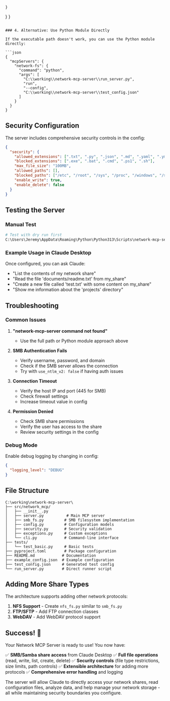     }
  }
}
```

### 4. Alternative: Use Python Module Directly

If the executable path doesn't work, you can use the Python module directly:

```json
{
  "mcpServers": {
    "network-fs": {
      "command": "python",
      "args": [
        "C:\\working\\network-mcp-server\\run_server.py",
        "run",
        "--config", 
        "C:\\working\\network-mcp-server\\test_config.json"
      ]
    }
  }
}
```

## Security Configuration

The server includes comprehensive security controls in the config:

```json
{
  "security": {
    "allowed_extensions": [".txt", ".py", ".json", ".md", ".yaml", ".yml", ".xml", ".csv"],
    "blocked_extensions": [".exe", ".bat", ".cmd", ".ps1", ".sh"],
    "max_file_size": "100MB",
    "allowed_paths": [],
    "blocked_paths": ["/etc", "/root", "/sys", "/proc", "/windows", "/system32"],
    "enable_write": true,
    "enable_delete": false
  }
}
```

## Testing the Server

### Manual Test
```bash
# Test with dry run first
C:\Users\Jeremy\AppData\Roaming\Python\Python313\Scripts\network-mcp-server.exe run --config C:\working\network-mcp-server\test_config.json
```

### Example Usage in Claude Desktop

Once configured, you can ask Claude:

- "List the contents of my network share"
- "Read the file 'documents/readme.txt' from my_share"
- "Create a new file called 'test.txt' with some content on my_share"
- "Show me information about the 'projects' directory"

## Troubleshooting

### Common Issues

1. **"network-mcp-server command not found"**
   - Use the full path or Python module approach above

2. **SMB Authentication Fails**
   - Verify username, password, and domain
   - Check if the SMB server allows the connection
   - Try with `use_ntlm_v2: false` if having auth issues

3. **Connection Timeout**
   - Verify the host IP and port (445 for SMB)
   - Check firewall settings
   - Increase timeout value in config

4. **Permission Denied**
   - Check SMB share permissions
   - Verify the user has access to the share
   - Review security settings in the config

### Debug Mode

Enable debug logging by changing in config:
```json
{
  "logging_level": "DEBUG"
}
```

## File Structure

```
C:\working\network-mcp-server\
├── src/network_mcp/
│   ├── __init__.py
│   ├── server.py          # Main MCP server
│   ├── smb_fs.py         # SMB filesystem implementation
│   ├── config.py         # Configuration models
│   ├── security.py       # Security validation
│   ├── exceptions.py     # Custom exceptions
│   └── cli.py            # Command-line interface
├── tests/
│   └── test_basic.py     # Basic tests
├── pyproject.toml        # Package configuration
├── README.md            # Documentation
├── example_config.json  # Example configuration
├── test_config.json     # Generated test config
└── run_server.py        # Direct runner script
```

## Adding More Share Types

The architecture supports adding other network protocols:

1. **NFS Support** - Create `nfs_fs.py` similar to `smb_fs.py`
2. **FTP/SFTP** - Add FTP connection classes
3. **WebDAV** - Add WebDAV protocol support

## Success! 🎉

Your Network MCP Server is ready to use! You now have:

✅ **SMB/Samba share access** from Claude Desktop
✅ **Full file operations** (read, write, list, create, delete)
✅ **Security controls** (file type restrictions, size limits, path controls)
✅ **Extensible architecture** for adding more protocols
✅ **Comprehensive error handling** and logging

The server will allow Claude to directly access your network shares, read configuration files, analyze data, and help manage your network storage - all while maintaining security boundaries you configure.
